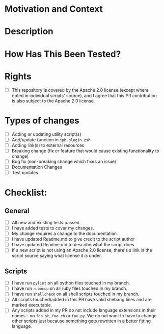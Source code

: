 <!--- Provide a general summary of your changes in the Title above -->

# Motivation and Context
<!--- Why is this change required? What problem does it solve? -->
<!--- If it fixes an open issue, please link to the issue here. -->

# Description
<!--- Describe your changes in detail -->

# How Has This Been Tested?
<!--- Please describe in detail how you tested your changes. -->
<!--- Include details of your testing environment, and the tests you ran to -->
<!--- see how your change affects other areas of the code, etc. -->

# Rights

- [ ] This repository is covered by the Apache 2.0 license (except where noted in individual scripts' source), and I agree that this PR contribution is also subject to the Apache 2.0 license.

# Types of changes
<!--- What types of changes does your code introduce? Put an `x` in all the boxes that apply: -->

- [ ] Adding or updating utility script(s)
- [ ] Add/update function in `jpb.plugin.zsh`
- [ ] Adding link(s) to external resources
- [ ] Breaking change (fix or feature that would cause existing functionality to change)
- [ ] Bug fix (non-breaking change which fixes an issue)
- [ ] Documentation Changes
- [ ] Test updates

# Checklist:
<!--- Go over all the following points, and put an `x` in all the boxes that apply. -->
<!--- If you're unsure about any of these, don't hesitate to ask on Slack -->

## General

- [ ] All new and existing tests passed.
- [ ] I have added tests to cover my changes.
- [ ] My change requires a change to the documentation.
- [ ] I have updated Readme.md to give credit to the script author
- [ ] I have updated Readme.md to describe what the script does
- [ ] If a new script is not using an Apache 2.0 license, there's a link in the script source saying what license it _is_ under.

## Scripts

- [ ] I have run `pylint` on all python files touched in my branch.
- [ ] I have run `rubocop` on all ruby files touched in my branch.
- [ ] I have run `shellcheck` on all shell scripts touched in my branch.
- [ ] All scripts touched/added in this PR have valid shebang lines and are marked executable.
- [ ] Any scripts added in my PR do not include language extensions in their names - no `foo.sh`, `foo.rb` or `foo.py`. We do not want to have to change other scripts just because something gets rewritten in a better fitting language.
